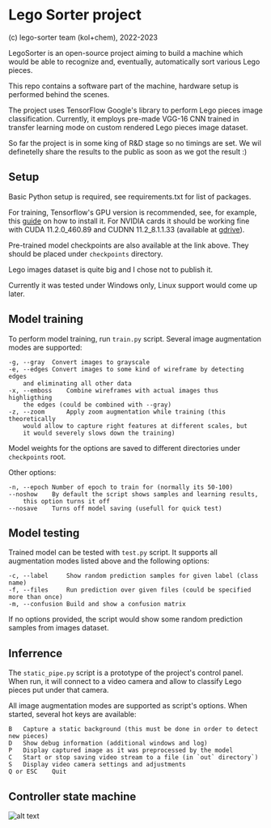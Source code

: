 # Lego Sorter project

(c) lego-sorter team (kol+chem), 2022-2023

LegoSorter is an open-source project aiming to build a machine
which would be able to recognize and, eventually, automatically sort
various Lego pieces.

This repo contains a software part of the machine, hardware setup
is performed behind the scenes.

The project uses TensorFlow Google's library to perform
Lego pieces image classification. Currently, it employs
pre-made VGG-16 CNN trained in transfer learning mode on
custom rendered Lego pieces image dataset.

So far the project is in some king of R&D stage so no timings are set.
We wil definetelly share the results to the public as soon as
we got the result :)

## Setup

Basic Python setup is required, see requirements.txt for list of packages.

For training, Tensorflow's GPU version is recommended, see, for example,
this [guide](https://towardsdatascience.com/how-to-finally-install-tensorflow-gpu-on-windows-10-63527910f255)
on how to install it. For NVIDIA cards
it should be working fine with CUDA 11.2.0_460.89 and CUDNN 11.2_8.1.1.33
(available at
[gdrive](https://drive.google.com/drive/folders/1OgHnA7X_Ey-GSy8eepNUFhnVercTeq_e?usp=share_link)).

Pre-trained model checkpoints are also available at the link above.
They should be placed under `checkpoints` directory.

Lego images dataset is quite big and I chose not to publish it.

Currently it was tested under Windows only, Linux support would come up later.

## Model training

To perform model training, run `train.py` script. Several image augmentation modes
are supported:

    -g, --gray  Convert images to grayscale
    -e, --edges Convert images to some kind of wireframe by detecting edges
        and eliminating all other data
    -x, --emboss    Combine wireframes with actual images thus highligthing
        the edges (could be combined with --gray)
    -z, --zoom      Apply zoom augmentation while training (this theoretically
        would allow to capture right features at different scales, but
        it would severely slows down the training)

Model weights for the options are saved to different directories under `checkpoints` root.

Other options:

    -n, --epoch Number of epoch to train for (normally its 50-100)
    --noshow    By default the script shows samples and learning results,
        this option turns it off
    --nosave    Turns off model saving (usefull for quick test)

## Model testing

Trained model can be tested with `test.py` script. It supports all augmentation modes
listed above and the following options:

    -c, --label     Show random prediction samples for given label (class name)
    -f, --files     Run prediction over given files (could be specified more than once)
    -m, --confusion Build and show a confusion matrix

If no options provided, the script would show some random prediction samples
from images dataset.

## Inferrence

The `static_pipe.py` script is a prototype of the project's control panel. When run,
it will connect to a video camera and allow to classify Lego pieces put under
that camera.

All image augmentation modes are supported as script's options.
When started, several hot keys are available:

    B   Capture a static background (this must be done in order to detect new pieces)
    D   Show debug information (additional windows and log)
    P   Display captured image as it was preprocessed by the model
    C   Start or stop saving video stream to a file (in `out` directory`)
    S   Display video camera settings and adjustments
    Q or ESC    Quit

## Controller state machine
![alt text](https://github.com/skolchin/lego-sorter/tree/controller_debug/states.jpg?raw=true)
